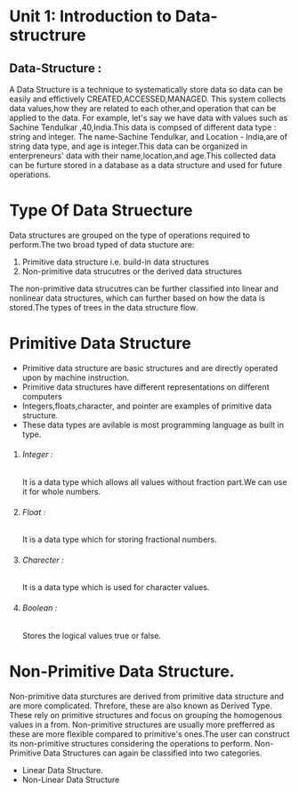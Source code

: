 <h1>Unit 1: Introduction to Data-structrure</h1>

<h2>Data-Structure : </h2>
A Data Structure is a technique to systematically store data so data can be easily and effictively CREATED,ACCESSED,MANAGED. This system collects data values,how they are related to each other,and operation that can be applied to the data.
For example, let's say we have data with values such as Sachine Tendulkar ,40,India.This data is compsed of different data type : string and integer. The name-Sachine Tendulkar, and Location - India,are of string data type, and age is integer.This data can be organized in enterpreneurs' data with their name,location,and age.This collected data can be furture stored in a database as a data structure and used for future operations.
<h1>Type Of Data Struecture</h1>
Data structures are grouped on the type of operations required to perform.The two broad typed of data stucture are:
<ol>
<li>Primitive data structure i.e. build-in data structures</li>
<li>Non-primitive data strucutres or the derived data structures</li>
</ol>
The non-primitive data strucutres can be further classified into linear and nonlinear data structures, which can further based on how the data is stored.The types of trees in the data structure flow.

<h1>Primitive Data Structure</h1>
<ul>
<li>Primitive data structure are basic structures and are directly operated upon by machine instruction.</li>
<li>Primitive data structures have different representations on different computers</li>
<li>Integers,floats,character, and pointer are examples of primitive data structure.</li>
<li>These data types are avilable is most programming language as built in type.</li>
</ul>
<ol>
<li><h6>Integer : </h6>It is a data type which allows all values without fraction part.We can use it for whole numbers.</li>
<li><h6>Float : </h6>It is a data type which for storing fractional numbers.</li>
<li><h6>Charecter : </h6>It is a data type which is used for character values.</li>
<li><h6>Boolean : </h6>Stores the logical values true or false.</li>

</ol>

<h1>Non-Primitive Data Structure.</h1>
<p>
Non-primitive data sturctures are derived from primitive data structure and are more complicated.
Threfore, these are also known as Derived Type.
These rely on primitive structures and focus on grouping the homogenous values in a from.
Non-primitive structures are usually more prefferred as these are more flexible compared to primitive's ones.The user can construct its non-primitive structures considering the operations to perform.
Non-Primitive Data Structures can again be classified into two categories. 
<ul>
<li>Linear Data Structure.</li>
<li>Non-Linear Data Structure</li>
</ul>
</p> 
